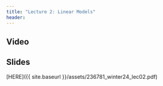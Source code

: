 ```yaml
---
title: "Lecture 2: Linear Models"
header:
---
```




## Video



## Slides
[HERE]({{ site.baseurl }}/assets/236781_winter24_lec02.pdf)


